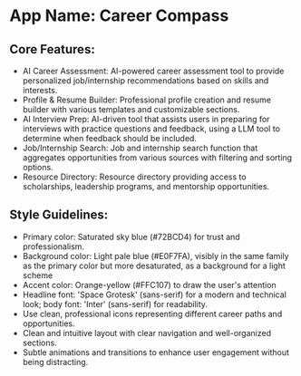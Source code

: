 # **App Name**: Career Compass

## Core Features:

- AI Career Assessment: AI-powered career assessment tool to provide personalized job/internship recommendations based on skills and interests.
- Profile & Resume Builder: Professional profile creation and resume builder with various templates and customizable sections.
- AI Interview Prep: AI-driven tool that assists users in preparing for interviews with practice questions and feedback, using a LLM tool to determine when feedback should be included.
- Job/Internship Search: Job and internship search function that aggregates opportunities from various sources with filtering and sorting options.
- Resource Directory: Resource directory providing access to scholarships, leadership programs, and mentorship opportunities.

## Style Guidelines:

- Primary color: Saturated sky blue (#72BCD4) for trust and professionalism.
- Background color: Light pale blue (#E0F7FA), visibly in the same family as the primary color but more desaturated, as a background for a light scheme
- Accent color: Orange-yellow (#FFC107) to draw the user's attention
- Headline font: 'Space Grotesk' (sans-serif) for a modern and technical look; body font: 'Inter' (sans-serif) for readability.
- Use clean, professional icons representing different career paths and opportunities.
- Clean and intuitive layout with clear navigation and well-organized sections.
- Subtle animations and transitions to enhance user engagement without being distracting.